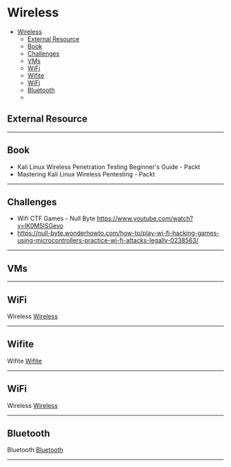 # Wireless

- [Wireless](#wireless)
  - [External Resource](#external-resource)
  - [Book](#book)
  - [Challenges](#challenges)
  - [VMs](#vms)
  - [WiFi](#wifi)
  - [Wifite](#wifite)
  - [WiFi](#wifi-1)
  - [Bluetooth](#bluetooth)
  - [](#)

## External Resource



---

## Book

- Kali Linux Wireless Penetration Testing Beginner's Guide - Packt
- Mastering Kali Linux Wireless Pentesting - Packt

---

## Challenges

- Wifi CTF Games - Null Byte <https://www.youtube.com/watch?v=IK0M5ISGevo>
- <https://null-byte.wonderhowto.com/how-to/play-wi-fi-hacking-games-using-microcontrollers-practice-wi-fi-attacks-legally-0238563/>

---

## VMs


---

## WiFi

Wireless [Wireless](wireless.md)

---

## Wifite

Wifite [Wifite](wifite.md)

---

## WiFi

Wireless [Wireless](wireless.md)

---

## Bluetooth

Bluetooth [Bluetooth](bluetooth.md)

---

## 
